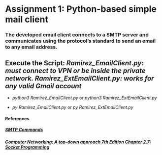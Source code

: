 # Assignment 1: Python-based simple mail client

### The developed email client connects to a SMTP server and communicates using the protocol’s standard to send an email to any email address.

## Execute the Script: _Ramirez_EmailClient.py: must connect to VPN or be inside the private network. Ramirez_ExtEmailClient.py: works for any valid Gmail account_
* _python3 Ramirez_EmailClient.py_ or _python3 Ramirez_ExtEmailClient.py_

* _py Ramirez_EmailClient.py_ or _py Ramirez_ExtEmailClient.py_
#### References
##### [SMTP Commands](https://www.samlogic.net/articles/smtp-commands-reference.htm)

##### [Computer Networking: A top-down approach 7th Edition Chapter 2.7: Socket Programming ](https://www.amazon.com/Computer-Networking-Top-Down-Approach-7th/dp/0133594149)
